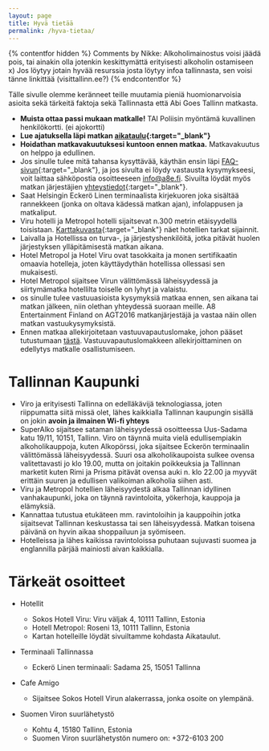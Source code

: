 ```yaml
---
layout: page
title: Hyvä tietää
permalink: /hyva-tietaa/
---
```


{% contentfor hidden %}
Comments by Nikke:
Alkoholimainostus voisi jäädä pois, tai ainakin olla jotenkin keskittymättä erityisesti alkoholin ostamiseen x)
Jos löytyy jotain hyvää resurssia josta löytyy infoa tallinnasta, sen voisi tänne linkittää (visittallinn.ee?)
{% endcontentfor %}

Tälle sivulle olemme keränneet teille muutamia pieniä huomionarvoisia asioita sekä tärkeitä faktoja sekä Tallinnasta että Abi Goes Tallinn matkasta.

  * **Muista ottaa passi mukaan matkalle!** TAI Poliisin myöntämä kuvallinen henkilökortti. (ei ajokortti)
  * **Lue ajatuksella läpi matkan [aikataulu](/aikataulu){:target="_blank"}**
  * **Hoidathan matkavakuutuksesi kuntoon ennen matkaa.** Matkavakuutus on helppo ja edullinen.
  * Jos sinulle tulee mitä tahansa kysyttävää, käythän ensin läpi [FAQ-sivun](/faq){:target="_blank"}, ja jos sivulta ei löydy vastausta kysymykseesi, voit laittaa sähköpostia osoitteeseen info@a8e.fi. Sivuilta löydät myös matkan järjestäjien [yhteystiedot](/yhteystiedot){:target="_blank"}.
  * Saat Helsingin Eckerö Linen terminaalista kirjekuoren joka sisältää rannekkeen (jonka on oltava kädessä matkan ajan), infolappusen ja matkaliput.
  * Viru hotelli ja Metropol hotelli sijaitsevat n.300 metrin etäisyydellä toisistaan. [Karttakuvasta](/assets/images/map_of_tallinn.jpg){:target="_blank"} näet hotellien tarkat sijainnit.
  * Laivalla ja Hotellissa on turva-, ja järjestyshenkilöitä, jotka pitävät huolen järjestyksen ylläpitämisestä matkan aikana.
  * Hotel Metropol ja Hotel Viru ovat tasokkaita ja monen sertifikaatin omaavia hotelleja, joten käyttäydythän hotellissa ollessasi sen mukaisesti.
  * Hotel Metropol sijaitsee Virun välittömässä läheisyydessä ja siirtymämatka hotellilta toiselle on lyhyt ja valaistu.
  * os sinulle tulee vastuuasioista kysymyksiä matkaa ennen, sen aikana tai matkan jälkeen, niin olethan yhteydessä suoraan meille. A8 Entertainment Finland on AGT2016 matkanjärjestäjä ja vastaa näin ollen matkan vastuukysymyksistä.
  * Ennen matkaa allekirjoitetaan vastuuvapautuslomake, johon pääset tutustumaan [tästä](http://pea.nu:4000/assets/images/Vastuuvapautusasiakirja_AGT2016_valmis.pdf). Vastuuvapautuslomakkeen allekirjoittaminen on edellytys matkalle osallistumiseen.

Tallinnan Kaupunki
===================

  * Viro ja erityisesti Tallinna on edelläkävijä teknologiassa, joten riippumatta siitä missä olet, lähes kaikkialla Tallinnan kaupungin sisällä on jokin **avoin ja ilmainen Wi-fi yhteys**
  * SuperAlko sijaitsee sataman läheisyydessä osoitteessa Uus-Sadama katu 19/11, 10151, Tallinn. Viro on täynnä muita vielä edullisempiakin alkoholikauppoja, kuten Alkopörssi, joka sijaitsee Eckerön terminaalin välittömässä läheisyydessä.
Suuri osa alkoholikaupoista sulkee ovensa valitettavasti jo klo 19.00, mutta on joitakin poikkeuksia ja Tallinnan marketit kuten Rimi ja Prisma pitävät ovensa auki n. klo 22.00 ja myyvät erittäin suuren ja edullisen valikoiman alkoholia siihen asti.
  * Viru ja Metropol hotellien läheisyydestä alkaa Tallinnan idyllinen vanhakaupunki, joka on täynnä ravintoloita, yökerhoja, kauppoja ja elämyksiä.
  * Kannattaa tutustua etukäteen mm. ravintoloihin ja kauppoihin jotka sijaitsevat Tallinnan keskustassa tai sen läheisyydessä. Matkan toisena päivänä on hyvin aikaa shoppailuun ja syömiseen.
  * Hotelleissa ja lähes kaikissa ravintoloissa puhutaan sujuvasti suomea ja englannilla pärjää mainiosti aivan kaikkialla.


Tärkeät osoitteet
==================

  * Hotellit
    * Sokos Hotell Viru: Viru väljak 4, 10111 Tallinn, Estonia
    * Hotell Metropol: Roseni 13, 10111 Tallinn, Estonia
    * Kartan hotelleille löydät sivuiltamme kohdasta Aikataulut.

  * Terminaali Tallinnassa
    * Eckerö Linen terminaali: Sadama 25, 15051 Tallinna

  * Cafe Amigo
    * Sijaitsee Sokos Hotell Virun alakerrassa, jonka osoite on ylempänä.

  * Suomen Viron suurlähetystö
    * Kohtu 4, 15180 Tallinn, Estonia
    * Suomen Viron suurlähetystön numero on: +372-6103 200



